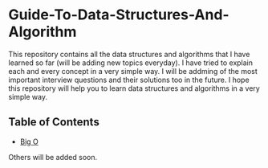 # Guide-To-Data-Structures-And-Algorithm

This repository contains all the data structures and algorithms that I have learned so far (will be adding new topics everyday). I have tried to explain each and every concept in a very simple way. I will be addming of the most important interview questions and their solutions too in the future. I hope this repository will help you to learn data structures and algorithms in a very simple way.

## Table of Contents

- [Big O](https://github.com/BinayakJha/Guide-To-Data-Structures-And-Algorithm/blob/main/1-BigO.md)

Others will be added soon.